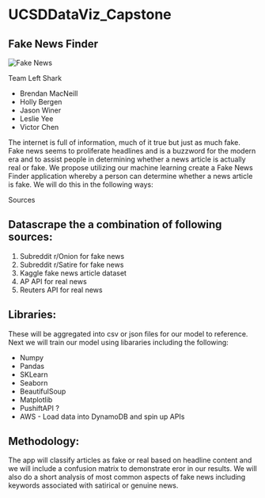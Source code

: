 # UCSDDataViz_Capstone

## Fake News Finder

![Fake News](https://d18lkz4dllo6v2.cloudfront.net/cumulus_uploads/entry/2018-06-13/Fake%20News%20Cover%20Image.jpg?pw=1200)

Team Left Shark

* Brendan MacNeill
* Holly Bergen
* Jason Winer
* Leslie Yee
* Victor Chen

The internet is full of information, much of it true but just as much fake. Fake news seems to proliferate headlines and is a buzzword for the modern era and to assist people in determining whether a news article is actually real or fake. We propose utilizing our machine learning create a Fake News Finder application whereby a person can determine whether a news article is fake. We will do this in the following ways:

Sources

## Datascrape the a combination of following sources:

1. Subreddit r/Onion for fake news
2. Subreddit r/Satire for fake news
3. Kaggle fake news article dataset
4. AP API for real news
5. Reuters API for real news


## Libraries:

These will be aggregated into csv or json files for our model to reference. Next we will train our model using libararies including the following:

* Numpy
* Pandas
* SKLearn
* Seaborn
* BeautifulSoup
* Matplotlib
* PushiftAPI ?
* AWS - Load data into DynamoDB and spin up APIs

## Methodology:
The app will classify articles as fake or real based on headline content and we will include a confusion matrix to demonstrate eror in our results. We will also do a short analysis of most common aspects of fake news including keywords associated with satirical or genuine news.
